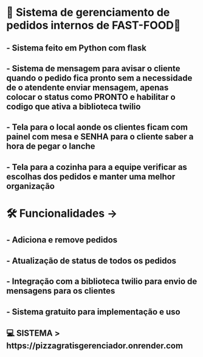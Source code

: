 <h1> 🍟 Sistema de gerenciamento de pedidos internos de FAST-FOOD🍟</h1>
<h2>  - Sistema feito em Python com flask   </h2>
<h2>  - Sistema de mensagem para avisar o cliente quando o pedido fica pronto sem a necessidade de o atendente enviar mensagem, apenas colocar o status como PRONTO e habilitar o codigo que ativa a biblioteca twilio   </h2>
<h2>  - Tela para o local aonde os clientes ficam com painel com mesa e SENHA para o cliente saber a hora de pegar o lanche   </h2>
<h2>  - Tela para a cozinha para a equipe verificar as escolhas dos pedidos e manter uma melhor organização </h2>



<h1> 🛠️ Funcionalidades -> </h1>
<h2>- Adiciona e remove pedidos</h2>
<h2>- Atualização de status de todos os pedidos</h2>
<h2>- Integração com a biblioteca twilio para envio de mensagens para os clientes
<h2>- Sistema gratuito para implementação e uso</h2>

<h2>💻 SISTEMA > https://pizzagratisgerenciador.onrender.com </h2>
